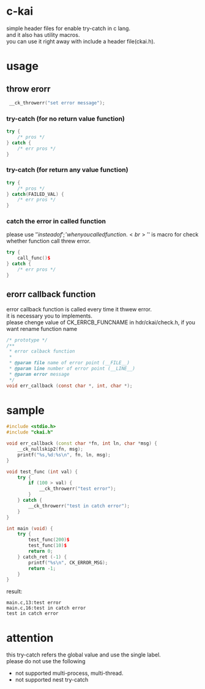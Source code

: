 # c-kai
simple header files for enable try-catch in c lang.<br>
and it also has utility macros.<br>
you can use it right away with include a header file(ckai.h).

# usage

## throw erorr

```c
 __ck_throwerr("set error message");
```

### try-catch (for no return value function)

```c++
try {
    /* pros */
} catch {
    /* err pros */
}
```

### try-catch (for return any value function)

```c++
try {
    /* pros */
} catch(FAILED_VAL) {
    /* err pros */
}
```

### catch the error in called function
please use '$' instead of ';' when you called function.<br>
'$' is macro for check whether function call threw error.

```c++
try {
    call_func()$
} catch {
    /* err pros */
}
```

## erorr callback function
error callback function is called every time it thwew error.<br>
it is necessary you to implements.<br>
please chenge value of CK_ERRCB_FUNCNAME in hdr/ckai/check.h, if you want rename function name

```c
/* prototype */
/**
 * error calback function
 * 
 * @param file name of error point (__FILE__)
 * @param line number of error point (__LINE__)
 * @param error message
 */
void err_callback (const char *, int, char *);
```

# sample
```c++
#include <stdio.h>
#include "ckai.h"

void err_callback (const char *fn, int ln, char *msg) {
    __ck_nullskip2(fn, msg);
    printf("%s,%d:%s\n", fn, ln, msg);
}

void test_func (int val) {
    try {
        if (100 > val) {
            __ck_throwerr("test error");
        }
    } catch {
        __ck_throwerr("test in catch error");
    }
}

int main (void) {
    try {
        test_func(200)$
        test_func(10)$
        return 0;
    } catch_ret (-1) {
        printf("%s\n", CK_ERROR_MSG);
        return -1;
    }
}
```

result:
```
main.c,13:test error
main.c,16:test in catch error
test in catch error
```

# attention
this try-catch refers the global value and use the single label.<br>
please do not use the following

- not supported multi-process, multi-thread. 
- not supported nest try-catch
 

